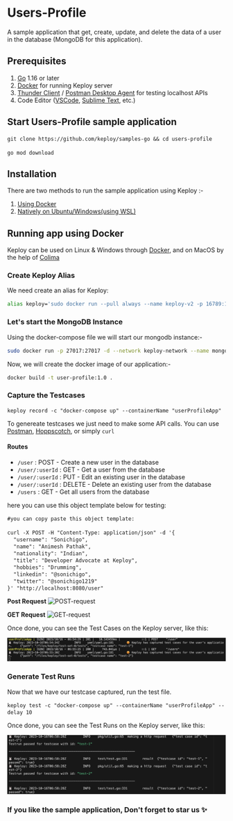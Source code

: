 # Users-Profile

A sample application that get, create, update, and delete the data of a user in the database (MongoDB for this application).

## Prerequisites
1. [Go](https://go.dev/doc/install) 1.16 or later
2. [Docker](https://docs.docker.com/engine/install/) for running Keploy server
3. [Thunder Client](https://marketplace.visualstudio.com/items?itemName=rangav.vscode-thunder-client) / [Postman Desktop Agent](https://www.postman.com/downloads/postman-agent/) for testing localhost APIs
4. Code Editor ([VSCode](https://code.visualstudio.com/download), [Sublime Text](https://www.sublimetext.com/download), etc.)

## Start Users-Profile sample application
```
git clone https://github.com/keploy/samples-go && cd users-profile

go mod download
```

## Installation

There are two methods to run the sample application using Keploy :-

1. [Using Docker](#running-app-using-docker)
2. [Natively on Ubuntu/Windows(using WSL)](#run-app-natively-on-local-machine)

## Running app using Docker

Keploy can be used on Linux & Windows through [Docker](https://docs.docker.com/engine/install/), and on MacOS by the help of [Colima](https://docs.keploy/io/server/macos/installation)


### Create Keploy Alias

We need create an alias for Keploy:
```bash
alias keploy='sudo docker run --pull always --name keploy-v2 -p 16789:16789 --privileged --pid=host -it -v "$(pwd)":/files -v /sys/fs/cgroup:/sys/fs/cgroup -v /sys/kernel/debug:/sys/kernel/debug -v /sys/fs/bpf:/sys/fs/bpf -v /var/run/docker.sock:/var/run/docker.sock --rm ghcr.io/keploy/keploy'
```

### Let's start the MongoDB Instance
Using the docker-compose file we will start our mongodb instance:-
```bash
sudo docker run -p 27017:27017 -d --network keploy-network --name mongoDb mongo
```

Now, we will create the docker image of our application:-


```bash
docker build -t user-profile:1.0 .
```

### Capture the Testcases

```shell
keploy record -c "docker-compose up" --containerName "userProfileApp"
```

To genereate testcases we just need to make some API calls. You can use [Postman](https://www.postman.com/), [Hoppscotch](https://hoppscotch.io/), or simply `curl`


#### Routes
- `/user` : POST - Create a new user in the database
- `/user/:userId` : GET - Get a user from the database
- `/user/:userId` : PUT - Edit an existing user in the database
- `/user/:userId` : DELETE - Delete an existing user from the database
- `/users` : GET - Get all users from the database


here you can use this object template below for testing:
```shell
#you can copy paste this object template:

curl -X POST -H "Content-Type: application/json" -d '{
  "username": "Sonichigo",
  "name": "Animesh Pathak",
  "nationality": "Indian",
  "title": "Developer Advocate at Keploy",
  "hobbies": "Drumming",
  "linkedin": "@sonichigo",
  "twitter": "@sonichigo1219"
}' "http://localhost:8080/user"
```

**Post Request**
![POST-request](assets/POST-request.png)

**GET Request**
![GET-request](assets/GET-request.png)

Once done, you can see the Test Cases on the Keploy server, like this:

![test-cases-ss](assets/keploy-test-cases.png)

### Generate Test Runs

Now that we have our testcase captured, run the test file.

```shell
keploy test -c "docker-compose up" --containerName "userProfileApp" --delay 10
```

Once done, you can see the Test Runs on the Keploy server, like this:

![test-runs](assets/test-runs.png)

### If you like the sample application, Don't forget to star us ✨
